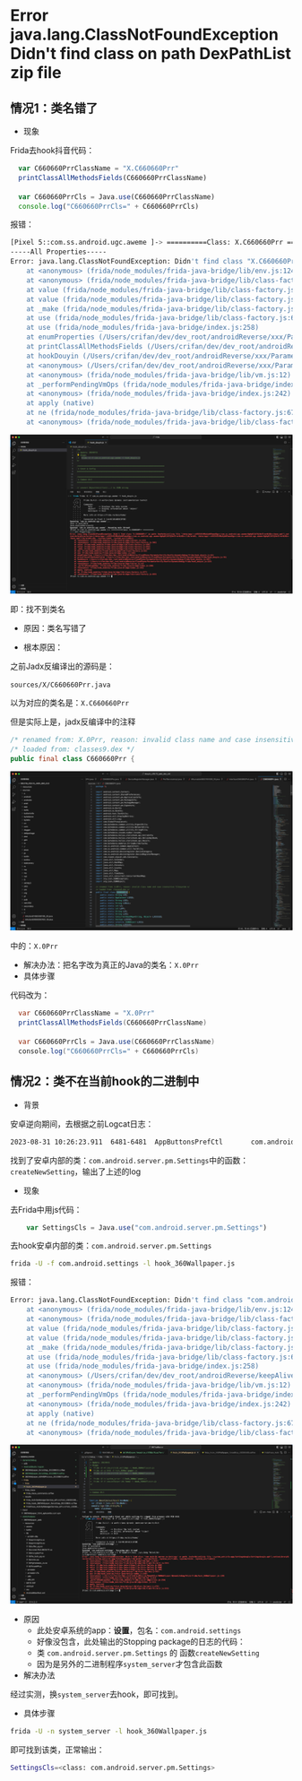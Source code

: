 # Error java.lang.ClassNotFoundException Didn't find class on path DexPathList zip file

## 情况1：类名错了

* 现象

Frida去hook抖音代码：

```js
  var C660660PrrClassName = "X.C660660Prr"
  printClassAllMethodsFields(C660660PrrClassName)

  var C660660PrrCls = Java.use(C660660PrrClassName)
  console.log("C660660PrrCls=" + C660660PrrCls)
```

报错：

```bash
[Pixel 5::com.ss.android.ugc.aweme ]-> ==========Class: X.C660660Prr ==========
-----All Properties-----
Error: java.lang.ClassNotFoundException: Didn't find class "X.C660660Prr" on path: DexPathList[[zip file "/data/app/~~xV9I545tMKwXybHPamo6Qg==/com.ss.android.ugc.aweme-BgHq0IJA7UjNefZ-mrWL0Q==/base.apk"],nativeLibraryDirectories=[/data/app/~~xV9I545tMKwXybHPamo6Qg==/com.ss.android.ugc.aweme-BgHq0IJA7UjNefZ-mrWL0Q==/lib/arm64, /data/app/~~xV9I545tMKwXybHPamo6Qg==/com.ss.android.ugc.aweme-BgHq0IJA7UjNefZ-mrWL0Q==/base.apk!/lib/arm64-v8a, /system/lib64, /system_ext/lib64]]
    at <anonymous> (frida/node_modules/frida-java-bridge/lib/env.js:124)
    at <anonymous> (frida/node_modules/frida-java-bridge/lib/class-factory.js:502)
    at value (frida/node_modules/frida-java-bridge/lib/class-factory.js:949)
    at value (frida/node_modules/frida-java-bridge/lib/class-factory.js:954)
    at _make (frida/node_modules/frida-java-bridge/lib/class-factory.js:165)
    at use (frida/node_modules/frida-java-bridge/lib/class-factory.js:62)
    at use (frida/node_modules/frida-java-bridge/index.js:258)
    at enumProperties (/Users/crifan/dev/dev_root/androidReverse/xxx/ParameterVerify/DouYin/dynamicDebug/frida/hook_douyin.js:62)
    at printClassAllMethodsFields (/Users/crifan/dev/dev_root/androidReverse/xxx/ParameterVerify/DouYin/dynamicDebug/frida/hook_douyin.js:78)
    at hookDouyin (/Users/crifan/dev/dev_root/androidReverse/xxx/ParameterVerify/DouYin/dynamicDebug/frida/hook_douyin.js:207)
    at <anonymous> (/Users/crifan/dev/dev_root/androidReverse/xxx/ParameterVerify/DouYin/dynamicDebug/frida/hook_douyin.js:223)
    at <anonymous> (frida/node_modules/frida-java-bridge/lib/vm.js:12)
    at _performPendingVmOps (frida/node_modules/frida-java-bridge/index.js:250)
    at <anonymous> (frida/node_modules/frida-java-bridge/index.js:242)
    at apply (native)
    at ne (frida/node_modules/frida-java-bridge/lib/class-factory.js:677)
    at <anonymous> (frida/node_modules/frida-java-bridge/lib/class-factory.js:655)
```

![java_lang_classnotfoundexception_didnt_find_class](../../assets/img/java_lang_classnotfoundexception_didnt_find_class.png)

即：找不到类名

* 原因：类名写错了

* 根本原因：

之前Jadx反编译出的源码是：

`sources/X/C660660Prr.java`

以为对应的类名是：`X.C660660Prr`

但是实际上是，jadx反编译中的注释

```java
/* renamed from: X.0Prr, reason: invalid class name and case insensitive filesystem */
/* loaded from: classes9.dex */
public final class C660660Prr {
```

![jadx_comment_rename_from](../../assets/img/jadx_comment_rename_from.png)

中的：`X.0Prr`

* 解决办法：把名字改为真正的Java的类名：`X.0Prr`
* 具体步骤

代码改为：

```java
  var C660660PrrClassName = "X.0Prr"
  printClassAllMethodsFields(C660660PrrClassName)

  var C660660PrrCls = Java.use(C660660PrrClassName)
  console.log("C660660PrrCls=" + C660660PrrCls)
```

## 情况2：类不在当前hook的二进制中

* 背景

安卓逆向期间，去根据之前Logcat日志：

```bash
2023-08-31 10:26:23.911  6481-6481  AppButtonsPrefCtl       com.android.settings                 D  Stopping package com.wallpaper.hd.funny
```

找到了安卓内部的类：`com.android.server.pm.Settings`中的函数：`createNewSetting`，输出了上述的log

* 现象

去Frida中用js代码：

```js
    var SettingsCls = Java.use("com.android.server.pm.Settings")
```

去hook安卓内部的类：`com.android.server.pm.Settings`

```bash
frida -U -f com.android.settings -l hook_360Wallpaper.js
```

报错：

```bash
Error: java.lang.ClassNotFoundException: Didn't find class "com.android.server.pm.Settings" on path: DexPathList[[zip file "/system_ext/priv-app/SettingsGoogle/SettingsGoogle.apk"],nativeLibraryDirectories=[/system_ext/priv-app/SettingsGoogle/lib/arm64, /system/lib64, /system_ext/lib64, /system/lib64, /system_ext/lib64]]
    at <anonymous> (frida/node_modules/frida-java-bridge/lib/env.js:124)
    at <anonymous> (frida/node_modules/frida-java-bridge/lib/class-factory.js:502)
    at value (frida/node_modules/frida-java-bridge/lib/class-factory.js:945)
    at value (frida/node_modules/frida-java-bridge/lib/class-factory.js:950)
    at _make (frida/node_modules/frida-java-bridge/lib/class-factory.js:165)
    at use (frida/node_modules/frida-java-bridge/lib/class-factory.js:62)
    at use (frida/node_modules/frida-java-bridge/index.js:258)
    at <anonymous> (/Users/crifan/dev/dev_root/androidReverse/keepAlive/360Wallpaper/dynamicDebug/Frida/frida/hook_360Wallpaper.js:139)
    at <anonymous> (frida/node_modules/frida-java-bridge/lib/vm.js:12)
    at _performPendingVmOps (frida/node_modules/frida-java-bridge/index.js:250)
    at <anonymous> (frida/node_modules/frida-java-bridge/index.js:242)
    at apply (native)
    at ne (frida/node_modules/frida-java-bridge/lib/class-factory.js:673)
    at <anonymous> (frida/node_modules/frida-java-bridge/lib/class-factory.js:651)
```

![classnotfoundexception_pm_settings](../../assets/img/classnotfoundexception_pm_settings.png)

* 原因
  * 此处安卓系统的app：**设置**，包名：`com.android.settings`
  * 好像没包含，此处输出的Stopping package的日志的代码：
  * 类 `com.android.server.pm.Settings` 的 函数`createNewSetting`
  * 因为是另外的二进制程序`system_server`才包含此函数
* 解决办法

经过实测，换`system_server`去hook，即可找到。

* 具体步骤

```bash
frida -U -n system_server -l hook_360Wallpaper.js
```

即可找到该类，正常输出：

```bash
SettingsCls=<class: com.android.server.pm.Settings>
```
